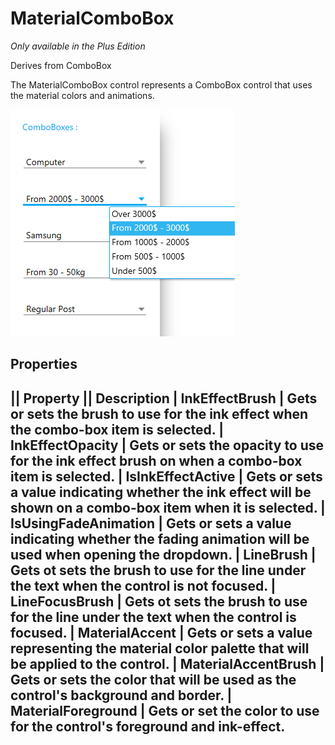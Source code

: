 # MaterialComboBox
_Only available in the Plus Edition_

Derives from ComboBox

The MaterialComboBox control represents a ComboBox control that uses the material colors and animations.

![](MaterialComboBox_material_combobox.png)

## Properties
|| Property || Description
| InkEffectBrush | Gets or sets the brush to use for the ink effect when the combo-box item is selected.
| InkEffectOpacity | Gets or sets the opacity to use for the ink effect brush on when a combo-box item is selected.
| IsInkEffectActive | Gets or sets a value indicating whether the ink effect will be shown on a combo-box item when it is selected.
| IsUsingFadeAnimation | Gets or sets a value indicating whether the fading animation will be used when opening the dropdown.
| LineBrush | Gets ot sets the brush to use for the line under the text when the control is not focused.
| LineFocusBrush | Gets ot sets the brush to use for the line under the text when the control is focused.
| MaterialAccent | Gets or sets a value representing the material color palette that will be applied to the control.
| MaterialAccentBrush | Gets or sets the color that will be used as the control's background and border.
| MaterialForeground | Gets or set the color to use for the control's foreground and ink-effect.
---